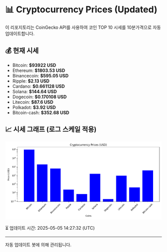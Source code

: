
# 📊 Cryptocurrency Prices (Updated)

이 리포지토리는 CoinGecko API를 사용하여 코인 TOP 10 시세를 10분가격으로 자동 업데이트합니다.

## 💰 현재 시세
- Bitcoin: **$93922 USD**
- Ethereum: **$1803.53 USD**
- Binancecoin: **$595.05 USD**
- Ripple: **$2.13 USD**
- Cardano: **$0.661128 USD**
- Solana: **$144.64 USD**
- Dogecoin: **$0.170108 USD**
- Litecoin: **$87.6 USD**
- Polkadot: **$3.92 USD**
- Bitcoin-cash: **$352.68 USD**

## 📈 시세 그래프 (로그 스케일 적용)
![Crypto Prices](crypto_prices.png)

⏳ 업데이트 시간: 2025-05-05 14:27:32 (UTC)

---
자동 업데이트 봇에 의해 관리됩니다.
